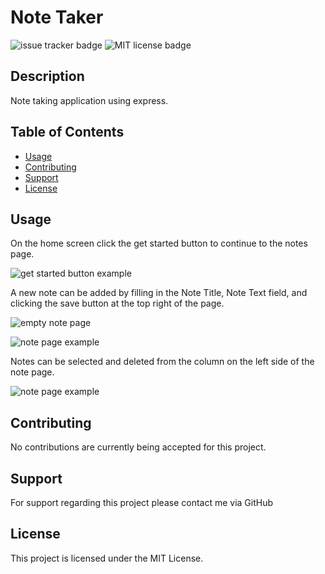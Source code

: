 # Note Taker

![issue tracker badge](https://img.shields.io/github/issues/JonesElliott/Note-Taker?style=plastic) ![MIT license badge](https://img.shields.io/badge/License-MIT-green)

## Description

Note taking application using express.

## Table of Contents

* [Usage](#usage)
* [Contributing](#contributing)
* [Support](#support)
* [License](#license)

## Usage

On the home screen click the get started button to continue to the notes page.

![get started button example](./documentation/assets/.home-example.png)

A new note can be added by filling in the Note Title, Note Text field, and clicking the save button at the top right of the page.

![empty note page](./documentation/assets/.note-empty-example.png)

![note page example](./documentation/assets/.note-1-example.png)

Notes can be selected and deleted from the column on the left side of the note page.

![note page example](./documentation/assets/.note-2-example.png)

## Contributing

No contributions are currently being accepted for this project.

## Support

For support regarding this project please contact me via GitHub

## License

This project is licensed under the MIT License.